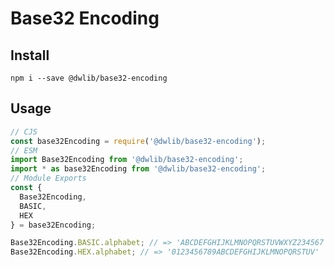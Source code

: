 # Base32 Encoding

## Install
`npm i --save @dwlib/base32-encoding`

## Usage
```javascript
// CJS
const base32Encoding = require('@dwlib/base32-encoding');
// ESM
import Base32Encoding from '@dwlib/base32-encoding';
import * as base32Encoding from '@dwlib/base32-encoding';
// Module Exports
const {
  Base32Encoding,
  BASIC,
  HEX
} = base32Encoding;

Base32Encoding.BASIC.alphabet; // => 'ABCDEFGHIJKLMNOPQRSTUVWXYZ234567'
Base32Encoding.HEX.alphabet; // => '0123456789ABCDEFGHIJKLMNOPQRSTUV'
```
